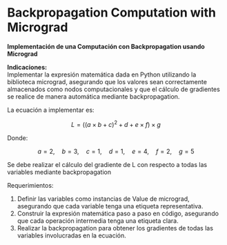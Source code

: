 # __Backpropagation Computation with Micrograd__

__Implementación de una Computación con Backpropagation usando Micrograd__  

__Indicaciones:__  
Implementar la expresión matemática dada en Python utilizando la biblioteca micrograd, asegurando que los valores sean correctamente almacenados como nodos computacionales y que el cálculo de gradientes se realice de manera automática mediante backpropagation. 

La ecuación a implementar es:  

$$ L = \left( (a \times b + c)^2 + d + e \times f \right) \times g $$


Donde: 

$$
a = 2, \quad b = 3, \quad c = 1, \quad d = 1, \quad e = 4, \quad f = 2, \quad g = 5
$$

Se debe realizar el cálculo del gradiente de L con respecto a todas las variables mediante backpropagation

Requerimientos: 
1. Definir las variables como instancias de Value de micrograd, asegurando que cada 
variable tenga una etiqueta representativa. 
2. Construir la expresión matemática paso a paso en código, asegurando que cada 
operación intermedia tenga una etiqueta clara. 
3. Realizar la backpropagation para obtener los gradientes de todas las variables 
involucradas en la ecuación.
